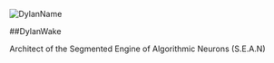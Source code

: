 ![DylanName](https://github.com/DylanWake/DylanWake/blob/master/title.png)

##DylanWake

Architect of the Segmented Engine of Algorithmic Neurons (S.E.A.N) 

